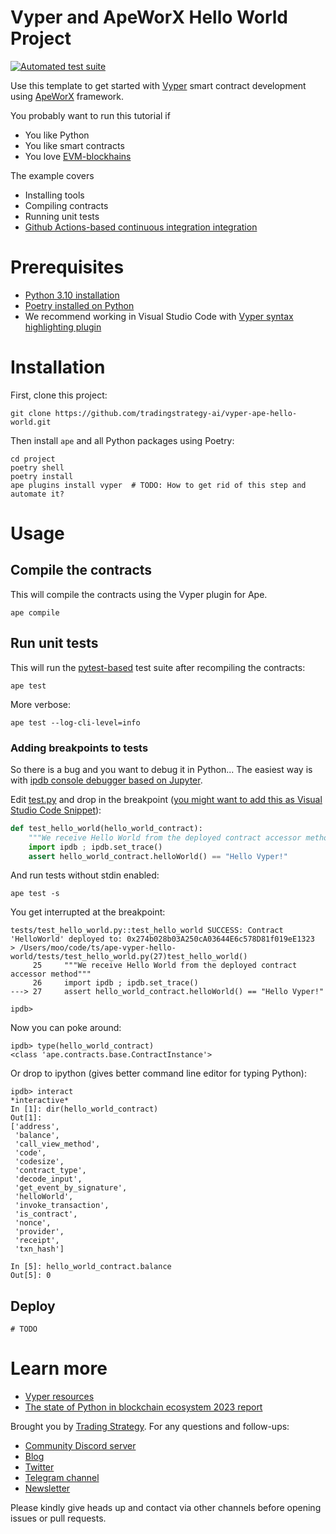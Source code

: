 # Vyper and ApeWorX Hello World Project

[![Automated test suite](https://github.com/tradingstrategy-ai/vyper-ape-hello-world/actions/workflows/test.yml/badge.svg)](https://github.com/tradingstrategy-ai/vyper-ape-hello-world/actions/workflows/test.yml)

Use this template to get started with [Vyper](https://vyperlang.org/) smart contract development using [ApeWorX](https://www.apeworx.io/) framework.

You probably want to run this tutorial if 

- You like Python
- You like smart contracts
- You love [EVM-blockhains](https://tradingstrategy.ai/glossary/evm-compatible)

The example covers

- Installing tools
- Compiling contracts
- Running unit tests
- [Github Actions-based continuous integration integration](./.github/workflows/test.yml)

# Prerequisites

- [Python 3.10 installation](https://python.org)
- [Poetry installed on Python](https://python-poetry.org/docs/#installation)
- We recommend working in Visual Studio Code with [Vyper syntax highlighting plugin](https://marketplace.visualstudio.com/items?itemName=tintinweb.vscode-vyper)

# Installation

First, clone this project:

```shell
git clone https://github.com/tradingstrategy-ai/vyper-ape-hello-world.git
```

Then install `ape` and all Python packages using Poetry:

```shell
cd project
poetry shell
poetry install
ape plugins install vyper  # TODO: How to get rid of this step and automate it?
```

# Usage

## Compile the contracts

This will compile the contracts using the Vyper plugin for Ape.

```shell
ape compile
```

## Run unit tests

This will run the [pytest-based](https://pytest.org) test suite after recompiling the contracts:

```shell
ape test
```

More verbose:

```shell
ape test --log-cli-level=info
```

### Adding breakpoints to tests

So there is a bug and you want to debug it in Python...
The easiest way is with [ipdb console debugger based on Jupyter](https://pypi.org/project/ipdb/).

Edit [test.py](./tests/test.py) and drop in the breakpoint ([you might want to add this as Visual Studio Code Snippet](https://code.visualstudio.com/docs/editor/userdefinedsnippets)):

```python
def test_hello_world(hello_world_contract):
    """We receive Hello World from the deployed contract accessor method"""
    import ipdb ; ipdb.set_trace()
    assert hello_world_contract.helloWorld() == "Hello Vyper!"

```

And run tests without stdin enabled:

```shell
ape test -s
```

You get interrupted at the breakpoint:

```text
tests/test_hello_world.py::test_hello_world SUCCESS: Contract 'HelloWorld' deployed to: 0x274b028b03A250cA03644E6c578D81f019eE1323
> /Users/moo/code/ts/ape-vyper-hello-world/tests/test_hello_world.py(27)test_hello_world()
     25     """We receive Hello World from the deployed contract accessor method"""
     26     import ipdb ; ipdb.set_trace()
---> 27     assert hello_world_contract.helloWorld() == "Hello Vyper!"

ipdb> 
```

Now you can poke around:

```
ipdb> type(hello_world_contract)
<class 'ape.contracts.base.ContractInstance'>
```

Or drop to ipython (gives better command line editor for typing Python):

```
ipdb> interact
*interactive*
In [1]: dir(hello_world_contract)
Out[1]: 
['address',
 'balance',
 'call_view_method',
 'code',
 'codesize',
 'contract_type',
 'decode_input',
 'get_event_by_signature',
 'helloWorld',
 'invoke_transaction',
 'is_contract',
 'nonce',
 'provider',
 'receipt',
 'txn_hash']

In [5]: hello_world_contract.balance
Out[5]: 0
```

## Deploy

```
# TODO
```

# Learn more

- [Vyper resources](https://docs.vyperlang.org/en/latest/resources.html)
- [The state of Python in blockchain ecosystem 2023 report](https://tradingstrategy.ai/blog/the-state-of-python-in-blockchain-in-2023)

Brought you by [Trading Strategy](https://tradingstrategy.ai).
For any questions and follow-ups:

- [Community Discord server](https://tradingstrategy.ai/community#discord)
- [Blog](https://tradingstrategy.ai/blog)
- [Twitter](https://twitter.com/TradingProtocol)
- [Telegram channel](https://t.me/trading_protocol)
- [Newsletter](https://tradingstrategy.ai/newsletter)

Please kindly give heads up and contact via other channels before opening issues or pull requests.

